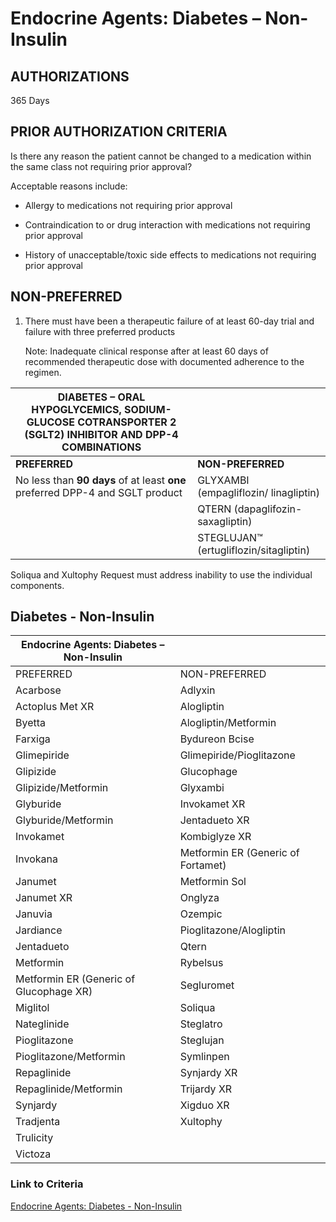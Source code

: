 # Endocrine Agents: Diabetes – Non-Insulin

## AUTHORIZATIONS

365 Days

## PRIOR AUTHORIZATION CRITERIA

Is there any reason the patient cannot be changed to a medication within the same class not requiring prior approval?

Acceptable reasons include:

- Allergy to medications not requiring prior approval

- Contraindication to or drug interaction with medications not requiring prior approval

- History of unacceptable/toxic side effects to medications not requiring prior approval

## NON-PREFERRED

1. There must have been a therapeutic failure of at least 60-day trial and failure with three preferred products

   Note: Inadequate clinical response after at least 60 days of recommended therapeutic dose with documented adherence to the regimen.

| **DIABETES – ORAL HYPOGLYCEMICS, SODIUM-GLUCOSE COTRANSPORTER 2 (SGLT2) INHIBITOR AND DPP-4** **COMBINATIONS** | |
|----------------------------------|-----------------------------------------|
| **PREFERRED**                    | **NON-PREFERRED**                        |
| No less than **90 days** of at least **one** preferred DPP-4 and SGLT product  | GLYXAMBI (empagliflozin/ linagliptin) |
|                                  |  QTERN (dapaglifozin-saxagliptin)                                           |
|                                  |  STEGLUJAN™ (ertugliflozin/sitagliptin)                                     |

Soliqua and Xultophy Request must address inability to use the individual components.

## Diabetes - Non-Insulin

| Endocrine Agents: Diabetes – Non-Insulin  |                                     |
|-------------------------------------------|-------------------------------------|
| PREFERRED                                 | NON-PREFERRED                       |
| Acarbose                                  | Adlyxin                             |
| Actoplus Met XR                           | Alogliptin                          |
| Byetta                                    | Alogliptin/Metformin                |
| Farxiga                                   | Bydureon Bcise                      |
| Glimepiride                               | Glimepiride/Pioglitazone            |
| Glipizide                                 | Glucophage                          |
| Glipizide/Metformin                       | Glyxambi                            |
| Glyburide                                 | Invokamet XR                        |
| Glyburide/Metformin                       | Jentadueto XR                       |
| Invokamet                                 | Kombiglyze XR                       |
| Invokana                                  | Metformin ER (Generic of Fortamet)  |
| Janumet                                   | Metformin Sol                       |
| Janumet XR                                | Onglyza                             |
| Januvia                                   | Ozempic                             |
| Jardiance                                 | Pioglitazone/Alogliptin             |
| Jentadueto                                | Qtern                               |
| Metformin                                 | Rybelsus                            |
| Metformin ER (Generic of Glucophage XR)   | Segluromet                          |
| Miglitol                                  | Soliqua                             |
| Nateglinide                               | Steglatro                           |
| Pioglitazone                              | Steglujan                           |
| Pioglitazone/Metformin                    | Symlinpen                           |
| Repaglinide                               | Synjardy XR                         |
| Repaglinide/Metformin                     | Trijardy XR                         |
| Synjardy                                  | Xigduo XR                           |
| Tradjenta                                 | Xultophy                            |
| Trulicity                                 |                                     |
| Victoza                                   |                                     |

### Link to Criteria

[Endocrine Agents: Diabetes - Non-Insulin](https://pharmacy.medicaid.ohio.gov/sites/default/files/20220415_UPDL_Criteria_FINAL_.pdf#page=49)
